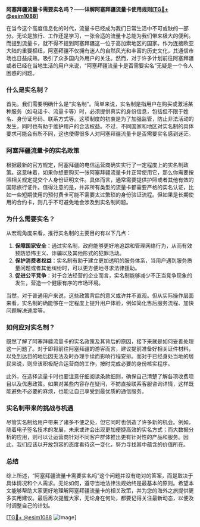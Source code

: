 **阿塞拜疆流量卡需要实名吗？——详解阿塞拜疆流量卡使用规则[[TG💪+ @esim1088](https://t.me/s/esim1088)]**

在当今这个高度信息化的时代，流量卡已经成为我们日常生活中不可或缺的一部分。无论是旅行、工作还是学习，一张合适的流量卡总能为我们带来极大的便利。而提到流量卡，就不得不提到阿塞拜疆这一位于高加索地区的国家。作为连接欧亚大陆的重要枢纽，阿塞拜疆不仅拥有迷人的自然风光和丰富的历史文化，其通信市场也日益成熟，吸引了众多国内外用户的关注。然而，对于许多计划前往阿塞拜疆或者已经在当地生活的用户来说，“阿塞拜疆流量卡是否需要实名”无疑是一个令人困惑的问题。

### 什么是实名制？

首先，我们需要明确什么是“实名制”。简单来说，实名制是指用户在购买或激活某种服务（如电话卡、流量卡等）时，必须提供真实的身份信息，包括但不限于姓名、身份证号码、联系方式等。这项制度的初衷是为了加强监管，防止非法活动的发生，同时也有助于维护用户的合法权益。不过，不同国家和地区对实名制的具体要求可能会有所不同，这也使得很多人对阿塞拜疆流量卡是否需要实名感到迷茫。

### 阿塞拜疆流量卡的实名政策

根据最新的官方规定，阿塞拜疆的电信运营商确实实行了一定程度上的实名制政策。这意味着，如果你想要购买一张阿塞拜疆流量卡并正常使用它，那么你需要按照相关规定提交个人身份证明文件。具体而言，通常需要提供护照或者其他有效的国际旅行证件。值得注意的是，并非所有类型的流量卡都需要严格的实名认证，比如一些短期使用的预付费卡可能不需要太过繁琐的身份验证流程。但如果是长期使用的合约卡，则几乎不可避免地会涉及到实名制问题。

### 为什么需要实名？

从宏观角度来看，推行实名制的主要目的有以下几点：

1. **保障国家安全**：通过实名制，政府能够更好地追踪和管理网络行为，从而有效预防恐怖主义、诈骗以及其他形式的犯罪活动。
2. **保护消费者权益**：实名制有助于建立更加透明的服务体系，当用户遇到服务质量问题或者其他纠纷时，可以更方便地寻求法律援助。
3. **促进公平竞争**：对于合法经营的企业而言，实名制能够减少不正当竞争现象的发生，营造一个健康有序的市场环境。

当然，对于普通用户来说，这些政策背后的意义或许并不直观。但从实际操作层面来看，实名制的确能够在一定程度上提升用户体验，例如简化售后服务流程、加快问题解决速度等。

### 如何应对实名制？

既然了解了阿塞拜疆流量卡的实名政策及其背后的原因，接下来就是如何妥善处理这一问题了。对于即将前往阿塞拜疆的游客而言，建议提前准备好相关证件材料，以免到达目的地后因无法及时办理手续而影响行程安排。而对于已经身处当地的居民来说，则应该积极配合运营商的工作，按时完成必要的身份核实程序。

此外，在选择流量卡时也要注意仔细阅读条款细则，确保自己清楚了解各项收费项目以及优惠政策。如果对某些内容存在疑问，不妨直接联系客服咨询详情，这样既能避免不必要的麻烦，也能让自己享受到最优质的通信服务。

### 实名制带来的挑战与机遇

尽管实名制给用户带来了诸多不便之处，但它同时也创造了许多新的机会。例如，随着电子签名技术的发展，未来或许会出现更加便捷高效的实名方式；而大数据分析的应用，则可以让运营商针对不同客户群体推出更有针对性的产品和服务。因此，我们应该以开放包容的态度看待这一变化，努力寻找其中蕴含的价值所在。

### 总结

综上所述，“阿塞拜疆流量卡需要实名吗”这个问题并没有绝对的答案，而是取决于具体情况和个人需求。无论如何，遵守当地法律法规始终是最基本的原则。希望本文能够帮助大家更好地理解阿塞拜疆流量卡的相关政策，并为您的海外之旅提供更多实用建议。最后再次提醒大家，无论身在何处，都要记得关注最新动态，以便及时调整自己的计划。

[[TG💪+ @esim1088](https://t.me/s/esim1088) ![Image](https://i.postimg.cc/4NQfJmqS/Snipaste-2025-05-13-00-14-12.png)]